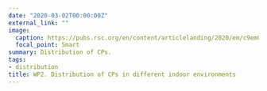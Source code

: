 ```yaml
---
date: "2020-03-02T00:00:00Z"
external_link: ""
image:
  caption: https://pubs.rsc.org/en/content/articlelanding/2020/em/c9em00386j#!divAbstract
  focal_point: Smart
summary: Distribution of CPs.
tags:
- distribution
title: WP2. Distribution of CPs in different indoor environments
---
```

